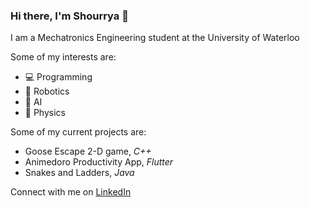 ### Hi there, I'm Shourrya 👋

I am a Mechatronics Engineering student at the University of Waterloo

Some of my interests are:
* 💻 Programming
* 🤖 Robotics
* 🧠 AI
* 📘 Physics

Some of my current projects are:
* Goose Escape 2-D game, _C++_
* Animedoro Productivity App, _Flutter_
* Snakes and Ladders, _Java_

Connect with me on [LinkedIn](https://www.linkedin.com/in/shourrya-guha/)
